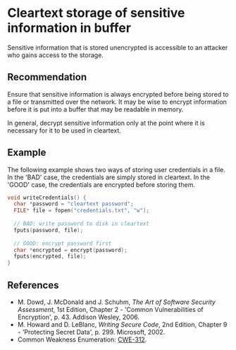 # Cleartext storage of sensitive information in buffer
Sensitive information that is stored unencrypted is accessible to an attacker who gains access to the storage.


## Recommendation
Ensure that sensitive information is always encrypted before being stored to a file or transmitted over the network. It may be wise to encrypt information before it is put into a buffer that may be readable in memory.

In general, decrypt sensitive information only at the point where it is necessary for it to be used in cleartext.


## Example
The following example shows two ways of storing user credentials in a file. In the 'BAD' case, the credentials are simply stored in cleartext. In the 'GOOD' case, the credentials are encrypted before storing them.


```c
void writeCredentials() {
  char *password = "cleartext password";
  FILE* file = fopen("credentials.txt", "w");
  
  // BAD: write password to disk in cleartext
  fputs(password, file);
  
  // GOOD: encrypt password first
  char *encrypted = encrypt(password);
  fputs(encrypted, file);
}


```

## References
* M. Dowd, J. McDonald and J. Schuhm, *The Art of Software Security Assessment*, 1st Edition, Chapter 2 - 'Common Vulnerabilities of Encryption', p. 43. Addison Wesley, 2006.
* M. Howard and D. LeBlanc, *Writing Secure Code*, 2nd Edition, Chapter 9 - 'Protecting Secret Data', p. 299. Microsoft, 2002.
* Common Weakness Enumeration: [CWE-312](https://cwe.mitre.org/data/definitions/312.html).

